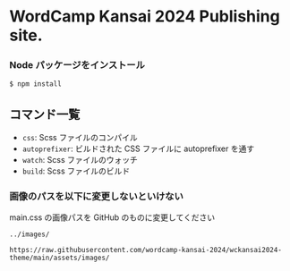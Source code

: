 # WordCamp Kansai 2024 Publishing site.

### Node パッケージをインストール

```sh
$ npm install
```

## コマンド一覧

- `css`: Scss ファイルのコンパイル
- `autoprefixer`: ビルドされた CSS ファイルに autoprefixer を通す
- `watch`: Scss ファイルのウォッチ
- `build`: Scss ファイルのビルド


### 画像のパスを以下に変更しないといけない

main.css の画像パスを GitHub のものに変更してください

```
../images/
```

```
https://raw.githubusercontent.com/wordcamp-kansai-2024/wckansai2024-theme/main/assets/images/
```
